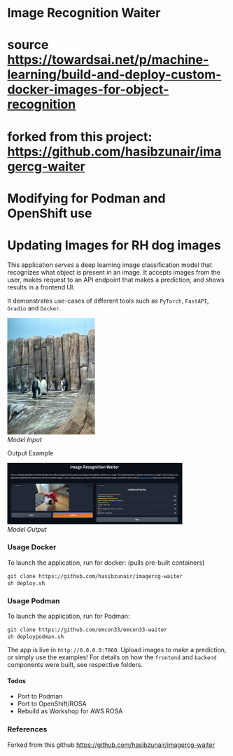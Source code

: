 # Image Recognition Waiter
# source https://towardsai.net/p/machine-learning/build-and-deploy-custom-docker-images-for-object-recognition
# forked from this project: https://github.com/hasibzunair/imagercg-waiter
# Modifying for Podman and OpenShift use 
# Updating Images for RH dog images

This application *serves* a deep learning image classification model that recognizes what object is present in an image. It accepts images from the user, makes request to an API endpoint that makes a prediction, and shows results in a frontend UI. 

It demonstrates use-cases of different tools such as `PyTorch`, `FastAPI`, `Gradio` and `Docker`.
<p align="left">
  <a href="#"><img src="./frontend/test1.jpeg" width="200"></a> <br />
  <em> 
  Model Input 
  </em>
</p>

Output Example
<p align="left">
  <a href="#"><img src="./frontend/sample.jpeg" width="400"></a> <br />
  <em> 
  Model Output 
  </em>
</p>

### Usage Docker
To launch the application, run for docker: (pulls pre-built containers) 
```
git clone https://github.com/hasibzunair/imagercg-waiter
sh deploy.sh 
```

### Usage Podman
To launch the application, run for Podman:
```
git clone https://github.com/emcon33/emcon33-waiter
sh deploypodman.sh 
```

The app is live in `http://0.0.0.0:7860`. Upload images to make a prediction, or simply use the examples! For details on how the `frontend` and `backend` components were built, see respective folders. 

#### Todos
* Port to Podman
* Port to OpenShift/ROSA
* Rebuild as Workshop for AWS ROSA

### References
Forked from this github https://github.com/hasibzunair/imagercg-waiter
